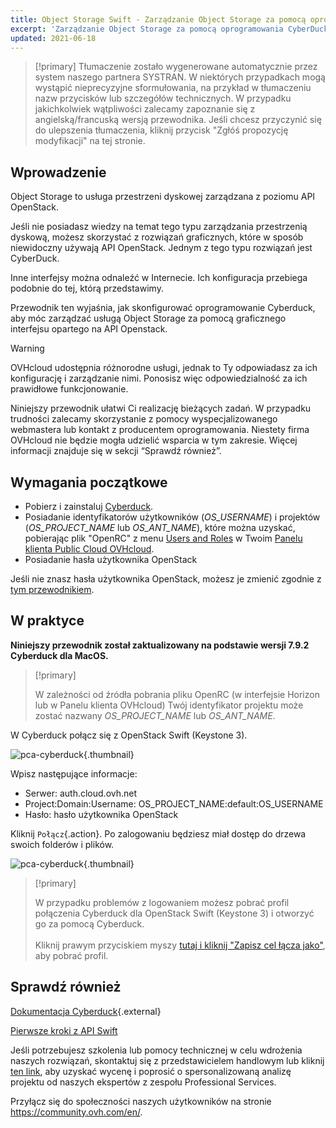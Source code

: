 ```yaml
---
title: Object Storage Swift - Zarządzanie Object Storage za pomocą oprogramowania CyberDuck
excerpt: 'Zarządzanie Object Storage za pomocą oprogramowania CyberDuck'
updated: 2021-06-18
---
```


> [!primary]
> Tłumaczenie zostało wygenerowane automatycznie przez system naszego partnera SYSTRAN. W niektórych przypadkach mogą wystąpić nieprecyzyjne sformułowania, na przykład w tłumaczeniu nazw przycisków lub szczegółów technicznych. W przypadku jakichkolwiek wątpliwości zalecamy zapoznanie się z angielską/francuską wersją przewodnika. Jeśli chcesz przyczynić się do ulepszenia tłumaczenia, kliknij przycisk "Zgłóś propozycję modyfikacji" na tej stronie.
>

## Wprowadzenie

Object Storage to usługa przestrzeni dyskowej zarządzana z poziomu API OpenStack.

Jeśli nie posiadasz wiedzy na temat tego typu zarządzania przestrzenią dyskową, możesz skorzystać z rozwiązań graficznych, które w sposób niewidoczny używają API OpenStack.
Jednym z tego typu rozwiązań jest CyberDuck.

Inne interfejsy można odnaleźć w Internecie. Ich konfiguracja przebiega podobnie do tej, którą przedstawimy.

Przewodnik ten wyjaśnia, jak skonfigurować oprogramowanie Cyberduck, aby móc zarządzać usługą Object Storage za pomocą graficznego interfejsu opartego na API Openstack.

> [!warning]
>
> OVHcloud udostępnia różnorodne usługi, jednak to Ty odpowiadasz za ich konfigurację i zarządzanie nimi. Ponosisz więc odpowiedzialność za ich prawidłowe funkcjonowanie.
>
> Niniejszy przewodnik ułatwi Ci realizację bieżących zadań. W przypadku trudności zalecamy skorzystanie z pomocy wyspecjalizowanego webmastera lub kontakt z producentem oprogramowania. Niestety firma OVHcloud nie będzie mogła udzielić wsparcia w tym zakresie. Więcej informacji znajduje się w sekcji “Sprawdź również”.
>

## Wymagania początkowe

- Pobierz i zainstaluj [Cyberduck](https://cyberduck.io/).
- Posiadanie identyfikatorów użytkowników (*OS_USERNAME*) i projektów (*OS_PROJECT_NAME* lub *OS_ANT_NAME*), które można uzyskać, pobierając plik "OpenRC" z menu [Users and Roles](loading_openstack_environment_variables#etap-1-zgromadzenie-zmiennych.) w Twoim [Panelu klienta Public Cloud OVHcloud](https://www.ovh.com/auth/?action=gotomanager&from=https://www.ovh.pl/&ovhSubsidiary=pl).
- Posiadanie hasła użytkownika OpenStack

Jeśli nie znasz hasła użytkownika OpenStack, możesz je zmienić zgodnie z [tym przewodnikiem](change_openstack_user_password_in_horizon1.).

## W praktyce

**Niniejszy przewodnik został zaktualizowany na podstawie wersji 7.9.2 Cyberduck dla MacOS.**

> [!primary]
>
> W zależności od źródła pobrania pliku OpenRC (w interfejsie Horizon lub w Panelu klienta OVHcloud) Twój identyfikator projektu może zostać nazwany *OS_PROJECT_NAME* lub *OS_ANT_NAME*.
>

W Cyberduck połącz się z OpenStack Swift (Keystone 3).

![pca-cyberduck](pcs_manage_object_storage_with_cyberduck_images_login.png){.thumbnail}

Wpisz następujące informacje:

- Serwer: auth.cloud.ovh.net
- Project:Domain:Username: OS_PROJECT_NAME:default:OS_USERNAME
- Hasło: hasło użytkownika OpenStack

Kliknij `Połącz`{.action}. Po zalogowaniu będziesz miał dostęp do drzewa swoich folderów i plików.

![pca-cyberduck](images_successful-login.png){.thumbnail}

> [!primary]
>
> W przypadku problemów z logowaniem możesz pobrać profil połączenia Cyberduck dla OpenStack Swift (Keystone 3) i otworzyć go za pomocą Cyberduck.
> <br><br>Kliknij prawym przyciskiem myszy <a href="https://trac.cyberduck.io/browser/shelves/02.2020/profiles/default/Openstack%20Swift%20(Keystone%203).cyberduckprofile?rev=48724&order=name" download>tutaj i kliknij "Zapisz cel łącza jako"</a>, aby pobrać profil.
>

## Sprawdź również

[Dokumentacja Cyberduck](https://trac.cyberduck.io/wiki/help/en){.external}

[Pierwsze kroki z API Swift](pcs_getting_started_with_the_swift_api1.)

Jeśli potrzebujesz szkolenia lub pomocy technicznej w celu wdrożenia naszych rozwiązań, skontaktuj się z przedstawicielem handlowym lub kliknij [ten link](https://www.ovhcloud.com/pl/professional-services/), aby uzyskać wycenę i poprosić o spersonalizowaną analizę projektu od naszych ekspertów z zespołu Professional Services.

Przyłącz się do społeczności naszych użytkowników na stronie <https://community.ovh.com/en/>.
